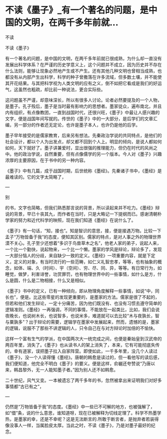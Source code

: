 # 不读《墨子》_有一个著名的问题，是中国的文明，在两千多年前就...

不读

不读《墨子》

有一个著名的问题，是中国的文明，在两千多年前就已很成熟，为什么却一直没有发展出科学体系？在严谨的历史学意义上，这个问题并不成立，因为历史并不存在什么法则，能够让现象必然地产生或不产生。还有其他几种文明也曾相当成熟，也都没有从内部产生出科学，科学的种子曾撒落在许多流域，但多数土壤，并不能使其开花结果。与其把科学视为人类文明的应有之义，倒不如把它看成是我们的好运气，这虽然也粗疏，却比前一种说法，更合实际些。

这问题虽不严谨，却意味深长，所以有很多人讨论。论者必然要提及的一个人物，是墨子。孔子殁后，墨子是当时最有影响力的思想者。墨家徒众，遍布南北，并且内有组织，有点像教团，一直到战国时代，还很兴旺，《墨子》中最让人感兴趣的文字，便是战国年间写就的。传世的《墨子》中的一大部分，是后学们的文章汇编，另一部分的作者还无定论，也许是墨子本人，也许仍是他的后学。

墨子早年接受的是儒家教育，后来另有想法。先秦政治学说的共同特点，是他们的社会设计，都以个人为出发点，却又都不回到个人上。明显的倾向，是说人都如何如何，天下就好了。墨子讲兼爱时，显出很强的推理能力，但仍在时代的风尚之中。他的政治学说，自然重要，但有点像儒学的另一个版本。今人对《墨子》兴趣浓厚的主要原因，在于书中的另一种内容。

《墨子》中有几篇，成于战国时期，后世统称《墨经》。先秦诸子书中，《墨经》是最难读的。它的文字太简略了，

—

别

的书，文字也简略，但我们熟悉那言说的背景，所以读起来并不吃力。《墨经》辩说的背景，早已十丧其九，而作者在当时，只是大略记一下提纲而已。感谢清朝朴学家的努力和近代科学的映照，现在我们知道《墨经》在说什么了。

《墨子》有一句话，“知，接也”。知是智识的意思，接，便是接遇万物。比较一下孟子“万物皆备于我”的态度，便知其区别。儒家的特点，是对人事之外的物理世界漠不关心。孔子至少还想着“多识于鸟兽草木之名”，他老人家的弟子，说起人来，一个比一个勤快，说起物来，一个比一个懒。墨家的学风是辩论，辩论多了，发现一大部分恼人的分歧，来自缺少一致的定义。《墨经》一项重要内容，就是下定义，定义的对象，有当时流行的一些范畴，如仁义礼智忠孝，等等，也有抽象的概念，如体、端、久（时间）、宇（空间）、穷、尽、同、异，等等。有日常行为，如睡觉，做梦，利害诽誉，功赏罪罚，也有物理世界中的一些事情，如什么是方，什么是圆，什么是二物相接，什么又是相似。

《墨子》书中的定义，已有一种倾向，即从物理角度解释一些事情，如说“中，同长也”，便是。比这些零星的发现更重要的，是墨家的方法。儒家是很了不起的，但若和他们发生辩论，一定十分痛苦，因为他们既没有、也没有习惯去遵守简单的逻辑准则。《墨经》一再强调，不同的事情，不能放在一起类比，比如，我们会说夜晚长，也说树木长，也说智多，也说米多，难道就可以去比较“木与夜孰长，智与粟孰多”？出于辩论的需要，逻辑学在墨家中发展起来，然而，遗憾的是，墨家的逻辑，说服不了那些不讲逻辑的人，只令自己在与对方辩论时加倍的不愉快。

这样一个富有生气的学派，在中国两次大一统完成之间，也便是秦始皇到汉武帝的两百年里，消失了。《墨子》也从读书人的架上消失了，本来，它有可能彻底失传的，幸有道家，误把墨子拉入自家阵营。即使如此，一千多年里，没几个人读过《墨子》，没一个人读得懂《墨经》。唐朝的韩愈是读过的，但一看他写的读后感，我们便知道，他完全不明白《墨子》的要义。便是这样，俞樾还夸赞说“乃唐以来，韩昌黎外，无一人能知墨子者。”因为别人还不如韩愈。

二十世纪，风气又变。一本被遗忘了两千多年的书，忽然被拿出来证明我们对好多事情都“古已有之”，

—

仍然是“万物皆备于我”的态度。《墨经》中一些已不可解的地方，也被强解了，如“儇”条，说的什么意思，谁知道呀，现在已被解释为切线定理了。科学不热墨学热，是墨家的幸，还是不幸呢？这是无法断言的.所敢于断言者，是抛弃者若装得像没事人一样，当属脸皮太厚。当此之时，不读《墨子》，乃是对墨子最好的纪念。
